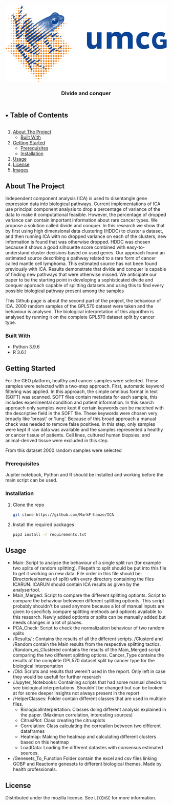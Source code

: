 <!-- PROJECT LOGO -->
<br />
<p align="center">
  <img src="umcg_logo.png" alt="Logo" width="540" height="240">

  <h3 align="center">Divide and conquer</h3>


<!-- TABLE OF CONTENTS -->
<details open="open">
  <summary><h2 style="display: inline-block">Table of Contents</h2></summary>
  <ol>
    <li>
      <a href="#about-the-project">About The Project</a>
      <ul>
        <li><a href="#built-with">Built With</a></li>
      </ul>
    </li>
    <li>
      <a href="#getting-started">Getting Started</a>
      <ul>	
        <li><a href="#prerequisites">Prerequisites</a></li>
        <li><a href="#installation">Installation</a></li>
      </ul>
    </li>
    <li><a href="#usage">Usage</a></li>
    <li><a href="#license">License</a></li>
    <li><a href="#images">Images</a></li>
  </ol>
</details>



<!-- ABOUT THE PROJECT -->
## About The Project
Independent component analysis (ICA) is used to disentangle gene expression data into biological pathways.
Current implementations of ICA use principal component analysis to drop a percentage of variance of the data to
make it computational feasible. However, the percentage of dropped variance can contain important information
about rare cancer types. We propose a solution called divide and conquer. In this research we show that by
first using high dimensional data clustering (HDDC) to cluster a dataset, and then running ICA with no dropped
variance on each of the clusters, new information is found that was otherwise dropped. HDDC was chosen because
it shows a good silhouette score combined with easy-to-understand cluster decisions based on used genes. Our
approach found an estimated source describing a pathway related to a rare form of cancer called mantle cell
lymphoma. This estimated source has not been found previously with ICA. Results demonstrate that divide and
conquer is capable of finding new pathways that were otherwise missed. We anticipate our paper to be the starting
point in developing a sophisticated divide and conquer approach capable of splitting datasets and using this to
find every possible biological pathway present among the samples


This Github page is about the second part of the project, the behaviour of ICA. 2000 random samples of the GPL570 dataset were taken and the behaviour is analysed. The biological interpretation of this algorithm is analysed by running it on the complete GPL570 dataset split by cancer type. 


### Built With

* Python 3.9.6
* R 3.6.1



<!-- GETTING STARTED -->
## Getting Started

For the GEO platform, healthy and cancer samples were selected. These samples were selected with a two-step approach. First, automatic keyword filtering was applied. In this approach, the simple omnibus format in text (SOFT) was scanned. SOFT files contain metadata for each sample, this includes experimental condition and patient information. In this search approach only samples were kept if certain keywords can be matched with the descriptive field in the SOFT file. These keywords were chosen very broadly like 'breast' or 'lung'. Because of this broad approach a manual check was needed to remove false positives. In this step, only samples were kept if raw data was available and the samples represented a healthy or cancer tissue of patients. Cell lines, cultured human biopsies, and animal-derived tissue were excluded in this step. 

From this dataset 2000 random samples were selected

### Prerequisites
Jupiter notebook, Python and R should be installed and working before the main script can be used. 

### Installation

1. Clone the repo
   ```sh
   git clone https://github.com/MarkF-hanze/ICA
   ```
2. Install the required packages
   ```sh
   pip3 install -r requirements.txt
   ```

<!-- USAGE EXAMPLES -->
## Usage
- Main: Script to analyse the behaviour of a single split run (for example two splits of random splitting). Filepath to split should be put into this file to get it working on new data. File order in this file should be: Directories(names of split) with every directory containing the files ICARUN. ICARUN should contain ICA results as given by the analysertool. 
- Main_Merged: Script to compare the different splitting optionts. Script to compare the behaviour beteween different splitting optionts. This script probably shouldn't be used anymore because a lot of manual inputs are given to specificly compare splitting methods and optionts available to this research. Newly added optionts or splits can be manually added but needs changes in a lot of places.
- PCA_Check: Script to check the normalization behaviour of two random splits
- /Results/ : Contains the results of all the different scripts. /Clusterd and /Random contain the Main results from the respective splitting tactics. /Random_vs_Clustered contains the results of the Main_Merged script comparing the two different splitting options. Cancer_Type contains the results of the complete GPL570 dataset split by cancer type for the biological interpertation
- /Old: Scripts and results that weren't used in the report. Only left in case they would be usefull for further reserach
- /Jupyter_Notebooks: Containing scripts that had some manual checks to see biological interpertations. Shouldn't be changed but can be looked at for some deeper insights not always present in the report
- /HelperClasses: Folder contain different classes that are used in multiple files. 
  * BiologicalInterpertation:  Classes doing different analysis explained in the paper. (Maximun correlation, interesting sources)
  * CitrusPlot: Class creating the citrusplots
  * Correlation: Class calculating the correalion between two different dataframes
  * Heatmap: Making the heatmap and calculating different clusters based on this heatmap
  * LoadData: Loading the different datastes with consensus estimated sources.
- /Genesets_To_Function Folder contain the excel and csv files linking GOBP and Reactome genesets to different biological themes. Made by health professionals. 


<!-- LICENSE -->
## License

Distributed under the mozilla license. See `LICENSE` for more information.





